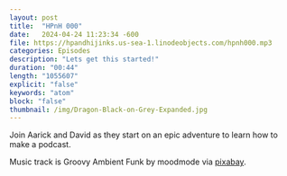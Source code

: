 ```yaml
---
layout: post
title:  "HPnH 000"
date:   2024-04-24 11:23:34 -600
file: https://hpandhijinks.us-sea-1.linodeobjects.com/hpnh000.mp3
categories: Episodes
description: "Lets get this started!"
duration: "00:44"
length: "1055607"
explicit: "false"
keywords: "atom"
block: "false"
thumbnail: /img/Dragon-Black-on-Grey-Expanded.jpg
---
```


Join Aarick and David as they start on an epic adventure to learn how to make a podcast.


<!--more-->

Music track is Groovy Ambient Funk by moodmode via <a href="https://pixabay.com/music/funk-groovy-ambient-funk-201745/">pixabay</a>.
